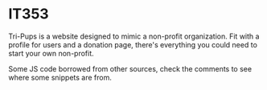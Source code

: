 # IT353

Tri-Pups is a website designed to mimic a non-profit organization. 
Fit with a profile for users and a donation page, there's everything you could need to start your own non-profit.

Some JS code borrowed from other sources, check the comments to see where some snippets are from.

